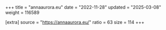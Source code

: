 +++
title = "annaaurora.eu"
date = "2022-11-28"
updated = "2025-03-08"
weight = 116589

[extra]
source = "https://annaaurora.eu/"
ratio = 63
size = 114
+++
